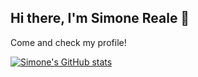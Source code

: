 ## Hi there, I'm Simone Reale 👋
Come and check my profile!

[![Simone's GitHub stats](https://github-readme-stats.vercel.app/api?username=SimReale)](https://github.com/SimReale/github-readme-stats)
<!--
**SimReale/SimReale** is a ✨ _special_ ✨ repository because its `README.md` (this file) appears on your GitHub profile.

Here are some ideas to get you started:

- 🔭 I’m currently working on ...
- 🌱 I’m currently learning ...
- 👯 I’m looking to collaborate on ...
- 🤔 I’m looking for help with ...
- 💬 Ask me about ...
- 📫 How to reach me: ...
- 😄 Pronouns: ...
- ⚡ Fun fact: ...
-->
